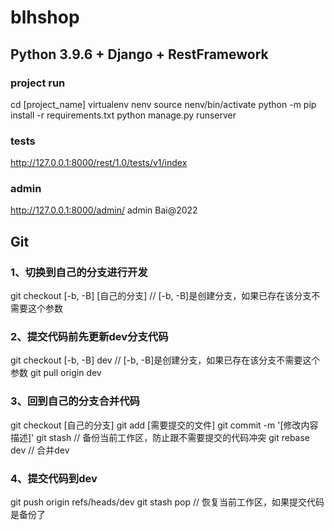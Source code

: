 # blhshop
## Python 3.9.6 + Django + RestFramework

### project run

cd [project_name]
virtualenv nenv
source nenv/bin/activate
python -m pip install -r requirements.txt
python manage.py runserver

### tests

http://127.0.0.1:8000/rest/1.0/tests/v1/index

### admin

http://127.0.0.1:8000/admin/
admin
Bai@2022

## Git

### 1、切换到自己的分支进行开发

git checkout [-b, -B] [自己的分支]  // [-b, -B]是创建分支，如果已存在该分支不需要这个参数

### 2、提交代码前先更新dev分支代码

git checkout [-b, -B] dev  // [-b, -B]是创建分支，如果已存在该分支不需要这个参数
git pull origin dev

### 3、回到自己的分支合并代码

git checkout [自己的分支]
git add [需要提交的文件]
git commit -m '[修改内容描述]'
git stash  // 备份当前工作区，防止跟不需要提交的代码冲突
git rebase dev  // 合并dev

### 4、提交代码到dev

git push origin refs/heads/dev
git stash pop  // 恢复当前工作区，如果提交代码是备份了


